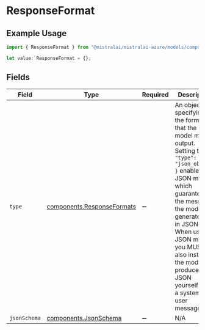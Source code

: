 # ResponseFormat

## Example Usage

```typescript
import { ResponseFormat } from "@mistralai/mistralai-azure/models/components";

let value: ResponseFormat = {};
```

## Fields

| Field                                                                                                                                                                                                                                                                                              | Type                                                                                                                                                                                                                                                                                               | Required                                                                                                                                                                                                                                                                                           | Description                                                                                                                                                                                                                                                                                        |
| -------------------------------------------------------------------------------------------------------------------------------------------------------------------------------------------------------------------------------------------------------------------------------------------------- | -------------------------------------------------------------------------------------------------------------------------------------------------------------------------------------------------------------------------------------------------------------------------------------------------- | -------------------------------------------------------------------------------------------------------------------------------------------------------------------------------------------------------------------------------------------------------------------------------------------------- | -------------------------------------------------------------------------------------------------------------------------------------------------------------------------------------------------------------------------------------------------------------------------------------------------- |
| `type`                                                                                                                                                                                                                                                                                             | [components.ResponseFormats](../../models/components/responseformats.md)                                                                                                                                                                                                                           | :heavy_minus_sign:                                                                                                                                                                                                                                                                                 | An object specifying the format that the model must output. Setting to `{ "type": "json_object" }` enables JSON mode, which guarantees the message the model generates is in JSON. When using JSON mode you MUST also instruct the model to produce JSON yourself with a system or a user message. |
| `jsonSchema`                                                                                                                                                                                                                                                                                       | [components.JsonSchema](../../models/components/jsonschema.md)                                                                                                                                                                                                                                     | :heavy_minus_sign:                                                                                                                                                                                                                                                                                 | N/A                                                                                                                                                                                                                                                                                                |